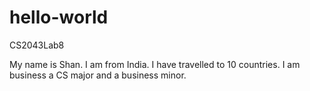 # hello-world
CS2043Lab8

My name is Shan. I am from India. I have travelled to 10 countries. I am business a CS major and a business minor.
